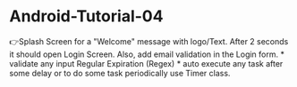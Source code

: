 # Android-Tutorial-04
👉Splash Screen for a "Welcome" message with logo/Text. After 2 seconds it should open Login Screen. Also, add email validation in the Login form. 
    * validate any input Regular Expiration (Regex)
    * auto execute any task after some delay or to do some task periodically use Timer class.
    
